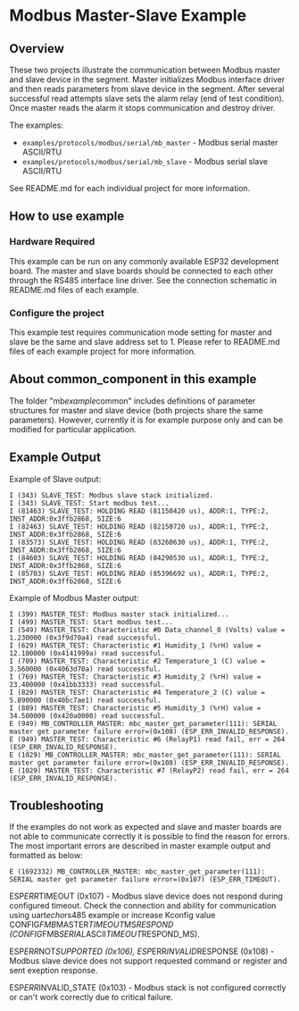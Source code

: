# Modbus Master-Slave Example

## Overview

These two projects illustrate the communication between Modbus master and slave device in the segment.
Master initializes Modbus interface driver and then reads parameters from slave device in the segment.
After several successful read attempts slave sets the alarm relay (end of test condition). 
Once master reads the alarm it stops communication and destroy driver.

The examples:

* `examples/protocols/modbus/serial/mb_master` - Modbus serial master ASCII/RTU 
* `examples/protocols/modbus/serial/mb_slave` - Modbus serial slave ASCII/RTU 

See README.md for each individual project for more information.

## How to use example

### Hardware Required

This example can be run on any commonly available ESP32 development board.
The master and slave boards should be connected to each other through the RS485 interface line driver. 
See the connection schematic in README.md files of each example.

### Configure the project

This example test requires communication mode setting for master and slave be the same and slave address set to 1.
Please refer to README.md files of each example project for more information.

## About common_component in this example

The folder "mb*example*common" includes definitions of parameter structures for master and slave device (both projects share the same parameters).
However, currently it is for example purpose only and can be modified for particular application.

## Example Output

Example of Slave output:

```
I (343) SLAVE_TEST: Modbus slave stack initialized.
I (343) SLAVE_TEST: Start modbus test...
I (81463) SLAVE_TEST: HOLDING READ (81150420 us), ADDR:1, TYPE:2, INST_ADDR:0x3ffb2868, SIZE:6
I (82463) SLAVE_TEST: HOLDING READ (82150720 us), ADDR:1, TYPE:2, INST_ADDR:0x3ffb2868, SIZE:6
I (83573) SLAVE_TEST: HOLDING READ (83260630 us), ADDR:1, TYPE:2, INST_ADDR:0x3ffb2868, SIZE:6
I (84603) SLAVE_TEST: HOLDING READ (84290530 us), ADDR:1, TYPE:2, INST_ADDR:0x3ffb2868, SIZE:6
I (85703) SLAVE_TEST: HOLDING READ (85396692 us), ADDR:1, TYPE:2, INST_ADDR:0x3ffb2868, SIZE:6
```

Example of Modbus Master output:

```
I (399) MASTER_TEST: Modbus master stack initialized...
I (499) MASTER_TEST: Start modbus test...
I (549) MASTER_TEST: Characteristic #0 Data_channel_0 (Volts) value = 1.230000 (0x3f9d70a4) read successful.
I (629) MASTER_TEST: Characteristic #1 Humidity_1 (%rH) value = 12.100000 (0x4141999a) read successful.
I (709) MASTER_TEST: Characteristic #2 Temperature_1 (C) value = 3.560000 (0x4063d70a) read successful.
I (769) MASTER_TEST: Characteristic #3 Humidity_2 (%rH) value = 23.400000 (0x41bb3333) read successful.
I (829) MASTER_TEST: Characteristic #4 Temperature_2 (C) value = 5.890000 (0x40bc7ae1) read successful.
I (889) MASTER_TEST: Characteristic #5 Humidity_3 (%rH) value = 34.500000 (0x420a0000) read successful.
E (949) MB_CONTROLLER_MASTER: mbc_master_get_parameter(111): SERIAL master get parameter failure error=(0x108) (ESP_ERR_INVALID_RESPONSE).
E (949) MASTER_TEST: Characteristic #6 (RelayP1) read fail, err = 264 (ESP_ERR_INVALID_RESPONSE).
E (1029) MB_CONTROLLER_MASTER: mbc_master_get_parameter(111): SERIAL master get parameter failure error=(0x108) (ESP_ERR_INVALID_RESPONSE).
E (1029) MASTER_TEST: Characteristic #7 (RelayP2) read fail, err = 264 (ESP_ERR_INVALID_RESPONSE).
```

## Troubleshooting

If the examples do not work as expected and slave and master boards are not able to communicate correctly it is possible to find the reason for errors.
The most important errors are described in master example output and formatted as below:

```
E (1692332) MB_CONTROLLER_MASTER: mbc_master_get_parameter(111): SERIAL master get parameter failure error=(0x107) (ESP_ERR_TIMEOUT).
```

ESP*ERR*TIMEOUT (0x107) - Modbus slave device does not respond during configured timeout. Check the connection and ability for communication using uart*echo*rs485 example or increase
Kconfig value CONFIG*FMB*MASTER*TIMEOUT*MS*RESPOND (CONFIG*FMB*SERIAL*ASCII*TIMEOUT*RESPOND_MS).

ESP*ERR*NOT*SUPPORTED (0x106), ESP*ERR*INVALID*RESPONSE (0x108) - Modbus slave device does not support requested command or register and sent exeption response. 

ESP*ERR*INVALID_STATE (0x103) - Modbus stack is not configured correctly or can't work correctly due to critical failure.
 

